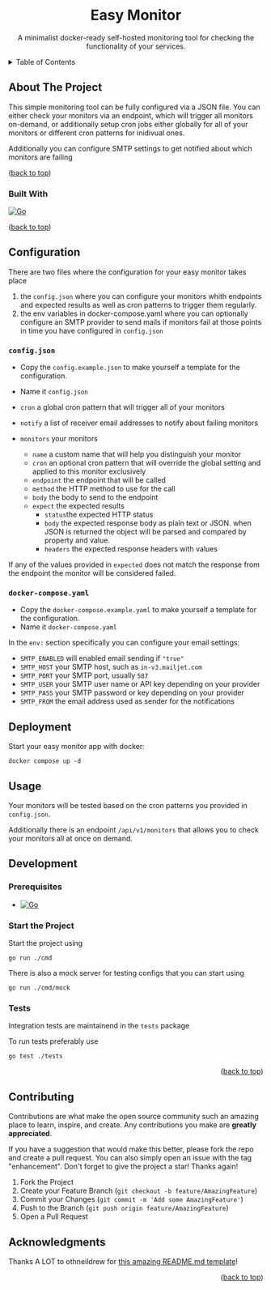 <a id="readme-top"></a>

<!-- PROJECT LOGO -->
<br />
<div align="center">

  <h1 align="center">Easy Monitor</h1>

  <p align="center">
    A minimalist docker-ready self-hosted monitoring tool for checking the functionality of your services.
</div>



<!-- TABLE OF CONTENTS -->
<details>
  <summary>Table of Contents</summary>
  <ol>
    <li>
      <a href="#about-the-project">About The Project</a>
      <ul>
        <li><a href="#built-with">Built With</a></li>
      </ul>
    </li>
    <li>
      <a href="#configuration">Configuration</a>
    </li>
    <li>
      <a href="#deployment">Deployment</a>
    </li>
    <li>
      <a href="#usage">Usage</a>
    </li>
    <li>
      <a href="#development">Development</a>
    </li>
    <li><a href="#contributing">Contributing</a></li>
    <li><a href="#acknowledgments">Acknowledgments</a></li>
  </ol>
</details>



<!-- ABOUT THE PROJECT -->
## About The Project

This simple monitoring tool can be fully configured via a JSON file. You can either check your monitors via an endpoint, which will trigger all monitors on-demand, or additionally setup cron jobs either globally for all of your monitors or different cron patterns for inidivual ones. 

Additionally you can configure SMTP settings to get notified about which monitors are failing

<p>(<a href="#readme-top">back to top</a>)</p>

### Built With

[![Go][Go]][Go-url]

<p>(<a href="#readme-top">back to top</a>)</p>

## Configuration

There are two files where the configuration for your easy monitor takes place

1. the `config.json` where you can configure your monitors whith endpoints and expected results as well as cron patterns to trigger them regularly.
2. the env variables in docker-compose.yaml where you can optionally configure an SMTP provider to send mails if monitors fail at those points in time you have configured in `config.json`

### `config.json`

* Copy the `config.example.json` to make yourself a template for the configuration.
* Name it `config.json`

* `cron` a global cron pattern that will trigger all of your monitors
* `notify` a list of receiver email addresses to notify about failing monitors
* `monitors` your monitors
  * `name` a custom name that will help you distinguish your monitor
  * `cron` an optional cron pattern that will override the global setting and applied to this monitor exclusively
  * `endpoint` the endpoint that will be called
  * `method` the HTTP method to use for the call
  * `body` the body to send to the endpoint
  * `expect` the expected results
    * `status`the expected HTTP status
    * `body` the expected response body as plain text or JSON. when JSON is returned the object will be parsed and compared by property and value.
    * `headers` the expected response headers with values

If any of the values provided in `expected` does not match the response from the endpoint the monitor will be considered failed.

### `docker-compose.yaml`

* Copy the `docker-compose.example.yaml` to make yourself a template for the configuration.
* Name it `docker-compose.yaml`

In the `env:` section specifically you can configure your email settings:

* `SMTP_ENABLED` will enabled email sending if `"true"`
* `SMTP_HOST` your SMTP host, such as `in-v3.mailjet.com`
* `SMTP_PORT` your SMTP port, usually `587`
* `SMTP_USER` your SMTP user name or API key depending on your provider
* `SMTP_PASS` your SMTP password or key depending on your provider
* `SMTP_FROM` the email address used as sender for the notifications

## Deployment

Start your easy monitor app with docker:

```
docker compose up -d
```

## Usage
Your monitors will be tested based on the cron patterns you provided in `config.json`.

Additionally there is an endpoint `/api/v1/monitors` that allows you to check your monitors all at once on demand.

## Development

### Prerequisites

* [![Go][Go]][Go-url]

### Start the Project

Start the project using

```
go run ./cmd
```

There is also a mock server for testing configs that you can start using

```
go run ./cmd/mock
```

### Tests

Integration tests are maintainend in the `tests` package

To run tests preferably use

```
go test ./tests
```

<p align="right">(<a href="#readme-top">back to top</a>)</p>

<!-- CONTRIBUTING -->
## Contributing

Contributions are what make the open source community such an amazing place to learn, inspire, and create. Any contributions you make are **greatly appreciated**.

If you have a suggestion that would make this better, please fork the repo and create a pull request. You can also simply open an issue with the tag "enhancement".
Don't forget to give the project a star! Thanks again!

1. Fork the Project
2. Create your Feature Branch (`git checkout -b feature/AmazingFeature`)
3. Commit your Changes (`git commit -m 'Add some AmazingFeature'`)
4. Push to the Branch (`git push origin feature/AmazingFeature`)
5. Open a Pull Request

<!-- ACKNOWLEDGMENTS -->
## Acknowledgments

Thanks A LOT to othneildrew for [this amazing README.md template](https://github.com/othneildrew/Best-README-Template)!

<p align="right">(<a href="#readme-top">back to top</a>)</p>

<!-- MARKDOWN LINKS & IMAGES -->
<!-- https://www.markdownguide.org/basic-syntax/#reference-style-links -->
[Go]: https://img.shields.io/badge/golang-00ADD8?logo=go&logoColor=white&style=plastic
[Go-url]: https://go.dev/